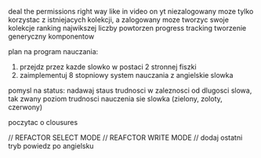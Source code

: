 deal the permissions right way like in video on yt
niezalogowany moze tylko korzystac z istniejacych kolekcji, a zalogowany moze tworzyc swoje kolekcje
ranking najwikszej liczby powtorzen
progress tracking
tworzenie generyczny komponentow

plan na program nauczania:

1. przejdz przez kazde slowko w postaci 2 stronnej fiszki
2. zaimplementuj 8 stopniowy system nauczania z angielskie slowka

pomysl na status:
nadawaj staus trudnosci w zaleznosci od dlugosci slowa, tak zwany poziom trudnosci nauczenia sie slowka (zielony, zoloty, czerwony)

poczytac o clousures

// REFACTOR SELECT MODE
// REAFCTOR WRITE MODE
// dodaj ostatni tryb powiedz po angielsku
